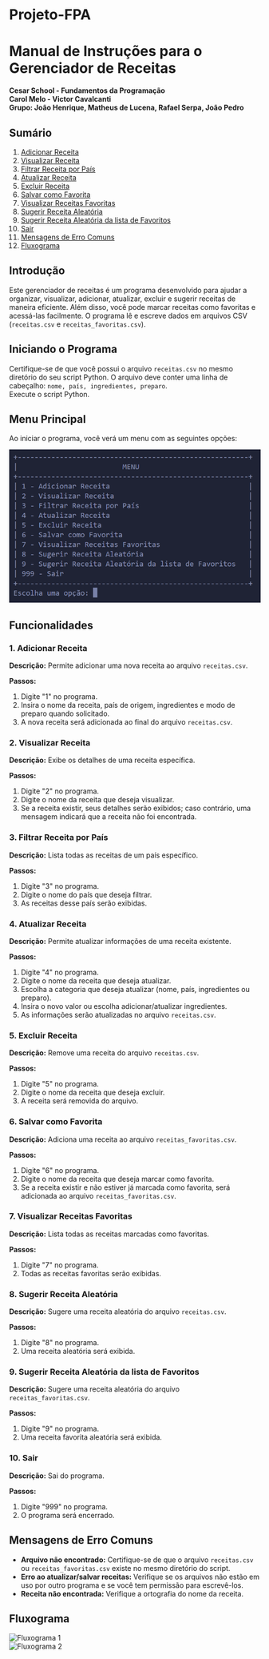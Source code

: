 # Projeto-FPA

# Manual de Instruções para o Gerenciador de Receitas

**Cesar School - Fundamentos da Programação**  
**Carol Melo - Victor Cavalcanti**  
**Grupo: João Henrique, Matheus de Lucena, Rafael Serpa, João Pedro**

## Sumário
1. [Adicionar Receita](#1-adicionar-receita)
2. [Visualizar Receita](#2-visualizar-receita)
3. [Filtrar Receita por País](#3-filtrar-receita-por-país)
4. [Atualizar Receita](#4-atualizar-receita)
5. [Excluir Receita](#5-excluir-receita)
6. [Salvar como Favorita](#6-salvar-como-favorita)
7. [Visualizar Receitas Favoritas](#7-visualizar-receitas-favoritas)
8. [Sugerir Receita Aleatória](#8-sugerir-receita-aleatória)
9. [Sugerir Receita Aleatória da lista de Favoritos](#9-sugerir-receita-aleatória-da-lista-de-favoritos)
10. [Sair](#10-sair)
11. [Mensagens de Erro Comuns](#mensagens-de-erro-comuns)
12. [Fluxograma](#fluxograma)

## Introdução
Este gerenciador de receitas é um programa desenvolvido para ajudar a organizar, visualizar, adicionar, atualizar, excluir e sugerir receitas de maneira eficiente. Além disso, você pode marcar receitas como favoritas e acessá-las facilmente. O programa lê e escreve dados em arquivos CSV (`receitas.csv` e `receitas_favoritas.csv`).

## Iniciando o Programa
Certifique-se de que você possui o arquivo `receitas.csv` no mesmo diretório do seu script Python. O arquivo deve conter uma linha de cabeçalho: `nome, país, ingredientes, preparo`.  
Execute o script Python.

## Menu Principal
Ao iniciar o programa, você verá um menu com as seguintes opções:

![Menu](menu.png)

## Funcionalidades

### 1. Adicionar Receita
**Descrição:** Permite adicionar uma nova receita ao arquivo `receitas.csv`.

**Passos:**
1. Digite "1" no programa.
2. Insira o nome da receita, país de origem, ingredientes e modo de preparo quando solicitado.
3. A nova receita será adicionada ao final do arquivo `receitas.csv`.

### 2. Visualizar Receita
**Descrição:** Exibe os detalhes de uma receita específica.

**Passos:**
1. Digite "2" no programa.
2. Digite o nome da receita que deseja visualizar.
3. Se a receita existir, seus detalhes serão exibidos; caso contrário, uma mensagem indicará que a receita não foi encontrada.

### 3. Filtrar Receita por País
**Descrição:** Lista todas as receitas de um país específico.

**Passos:**
1. Digite "3" no programa.
2. Digite o nome do país que deseja filtrar.
3. As receitas desse país serão exibidas.

### 4. Atualizar Receita
**Descrição:** Permite atualizar informações de uma receita existente.

**Passos:**
1. Digite "4" no programa.
2. Digite o nome da receita que deseja atualizar.
3. Escolha a categoria que deseja atualizar (nome, país, ingredientes ou preparo).
4. Insira o novo valor ou escolha adicionar/atualizar ingredientes.
5. As informações serão atualizadas no arquivo `receitas.csv`.

### 5. Excluir Receita
**Descrição:** Remove uma receita do arquivo `receitas.csv`.

**Passos:**
1. Digite "5" no programa.
2. Digite o nome da receita que deseja excluir.
3. A receita será removida do arquivo.

### 6. Salvar como Favorita
**Descrição:** Adiciona uma receita ao arquivo `receitas_favoritas.csv`.

**Passos:**
1. Digite "6" no programa.
2. Digite o nome da receita que deseja marcar como favorita.
3. Se a receita existir e não estiver já marcada como favorita, será adicionada ao arquivo `receitas_favoritas.csv`.

### 7. Visualizar Receitas Favoritas
**Descrição:** Lista todas as receitas marcadas como favoritas.

**Passos:**
1. Digite "7" no programa.
2. Todas as receitas favoritas serão exibidas.

### 8. Sugerir Receita Aleatória
**Descrição:** Sugere uma receita aleatória do arquivo `receitas.csv`.

**Passos:**
1. Digite "8" no programa.
2. Uma receita aleatória será exibida.

### 9. Sugerir Receita Aleatória da lista de Favoritos
**Descrição:** Sugere uma receita aleatória do arquivo `receitas_favoritas.csv`.

**Passos:**
1. Digite "9" no programa.
2. Uma receita favorita aleatória será exibida.

### 10. Sair
**Descrição:** Sai do programa.

**Passos:**
1. Digite "999" no programa.
2. O programa será encerrado.

## Mensagens de Erro Comuns
- **Arquivo não encontrado:** Certifique-se de que o arquivo `receitas.csv` ou `receitas_favoritas.csv` existe no mesmo diretório do script.
- **Erro ao atualizar/salvar receitas:** Verifique se os arquivos não estão em uso por outro programa e se você tem permissão para escrevê-los.
- **Receita não encontrada:** Verifique a ortografia do nome da receita.

## Fluxograma
![Fluxograma 1](caminho/para/fluxograma1.png)  
![Fluxograma 2](caminho/para/fluxograma2.png)
